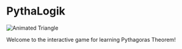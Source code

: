 # PythaLogik

![Animated Triangle](https://your-image-host.com/triangle-animation.gif)

Welcome to the interactive game for learning Pythagoras Theorem!
